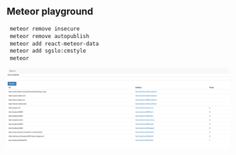 ## Meteor playground
```bash
 meteor remove insecure 
 meteor remove autopublish    
 meteor add react-meteor-data  
 meteor add sgslo:cmstyle
 meteor
```
![img.png](img.png)